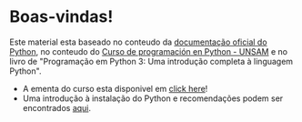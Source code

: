 # Boas-vindas!

Este material esta baseado no conteudo da [documentação oficial do Python](https://docs.python.org/pt-br/3/tutorial/), no conteudo do [Curso de programación en Python - UNSAM](https://github.com/python-unsam/Programacion_en_Python_UNSAM) e no livro de "Programação em Python 3: Uma introdução completa à linguagem Python".

* A ementa do curso esta disponivel em [click here](./Conteudo.md#curso-de-programación-en-python)!
* Uma introdução à instalação do Python e recomendações podem ser encontrados [aqui](Instalacao.md).
